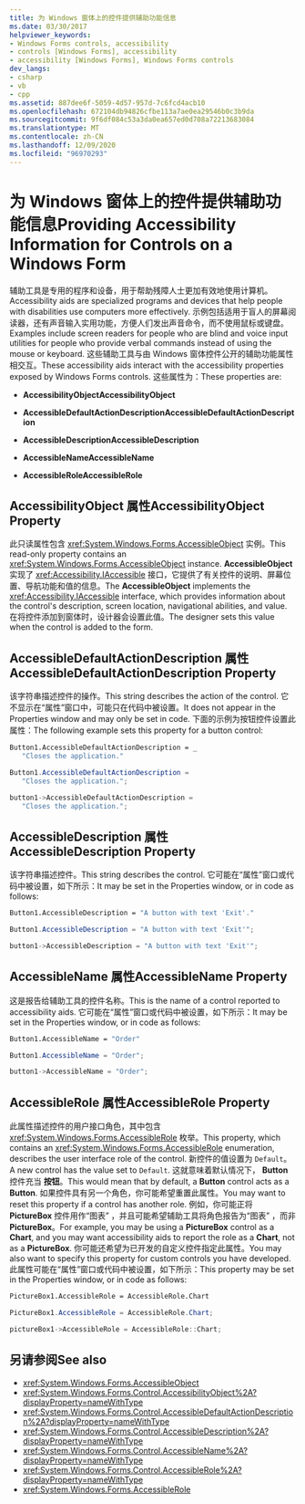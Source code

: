 ```yaml
---
title: 为 Windows 窗体上的控件提供辅助功能信息
ms.date: 03/30/2017
helpviewer_keywords:
- Windows Forms controls, accessibility
- controls [Windows Forms], accessibility
- accessibility [Windows Forms], Windows Forms controls
dev_langs:
- csharp
- vb
- cpp
ms.assetid: 887dee6f-5059-4d57-957d-7c6fcd4acb10
ms.openlocfilehash: 672104db94826cfbe113a7ae0ea29546b0c3b9da
ms.sourcegitcommit: 9f6df084c53a3da0ea657ed0d708a72213683084
ms.translationtype: MT
ms.contentlocale: zh-CN
ms.lasthandoff: 12/09/2020
ms.locfileid: "96970293"
---
```

# <a name="providing-accessibility-information-for-controls-on-a-windows-form"></a><span data-ttu-id="2ccbb-102">为 Windows 窗体上的控件提供辅助功能信息</span><span class="sxs-lookup"><span data-stu-id="2ccbb-102">Providing Accessibility Information for Controls on a Windows Form</span></span>
<span data-ttu-id="2ccbb-103">辅助工具是专用的程序和设备，用于帮助残障人士更加有效地使用计算机。</span><span class="sxs-lookup"><span data-stu-id="2ccbb-103">Accessibility aids are specialized programs and devices that help people with disabilities use computers more effectively.</span></span> <span data-ttu-id="2ccbb-104">示例包括适用于盲人的屏幕阅读器，还有声音输入实用功能，方便人们发出声音命令，而不使用鼠标或键盘。</span><span class="sxs-lookup"><span data-stu-id="2ccbb-104">Examples include screen readers for people who are blind and voice input utilities for people who provide verbal commands instead of using the mouse or keyboard.</span></span> <span data-ttu-id="2ccbb-105">这些辅助工具与由 Windows 窗体控件公开的辅助功能属性相交互。</span><span class="sxs-lookup"><span data-stu-id="2ccbb-105">These accessibility aids interact with the accessibility properties exposed by Windows Forms controls.</span></span> <span data-ttu-id="2ccbb-106">这些属性为：</span><span class="sxs-lookup"><span data-stu-id="2ccbb-106">These properties are:</span></span>  
  
- <span data-ttu-id="2ccbb-107">**AccessibilityObject**</span><span class="sxs-lookup"><span data-stu-id="2ccbb-107">**AccessibilityObject**</span></span>  
  
- <span data-ttu-id="2ccbb-108">**AccessibleDefaultActionDescription**</span><span class="sxs-lookup"><span data-stu-id="2ccbb-108">**AccessibleDefaultActionDescription**</span></span>  
  
- <span data-ttu-id="2ccbb-109">**AccessibleDescription**</span><span class="sxs-lookup"><span data-stu-id="2ccbb-109">**AccessibleDescription**</span></span>  
  
- <span data-ttu-id="2ccbb-110">**AccessibleName**</span><span class="sxs-lookup"><span data-stu-id="2ccbb-110">**AccessibleName**</span></span>  
  
- <span data-ttu-id="2ccbb-111">**AccessibleRole**</span><span class="sxs-lookup"><span data-stu-id="2ccbb-111">**AccessibleRole**</span></span>  
  
## <a name="accessibilityobject-property"></a><span data-ttu-id="2ccbb-112">AccessibilityObject 属性</span><span class="sxs-lookup"><span data-stu-id="2ccbb-112">AccessibilityObject Property</span></span>  
 <span data-ttu-id="2ccbb-113">此只读属性包含 <xref:System.Windows.Forms.AccessibleObject> 实例。</span><span class="sxs-lookup"><span data-stu-id="2ccbb-113">This read-only property contains an <xref:System.Windows.Forms.AccessibleObject> instance.</span></span> <span data-ttu-id="2ccbb-114">**AccessibleObject** 实现了 <xref:Accessibility.IAccessible> 接口，它提供了有关控件的说明、屏幕位置、导航功能和值的信息。</span><span class="sxs-lookup"><span data-stu-id="2ccbb-114">The **AccessibleObject** implements the <xref:Accessibility.IAccessible> interface, which provides information about the control's description, screen location, navigational abilities, and value.</span></span> <span data-ttu-id="2ccbb-115">在将控件添加到窗体时，设计器会设置此值。</span><span class="sxs-lookup"><span data-stu-id="2ccbb-115">The designer sets this value when the control is added to the form.</span></span>  
  
## <a name="accessibledefaultactiondescription-property"></a><span data-ttu-id="2ccbb-116">AccessibleDefaultActionDescription 属性</span><span class="sxs-lookup"><span data-stu-id="2ccbb-116">AccessibleDefaultActionDescription Property</span></span>  
 <span data-ttu-id="2ccbb-117">该字符串描述控件的操作。</span><span class="sxs-lookup"><span data-stu-id="2ccbb-117">This string describes the action of the control.</span></span> <span data-ttu-id="2ccbb-118">它不显示在“属性”窗口中，可能只在代码中被设置。</span><span class="sxs-lookup"><span data-stu-id="2ccbb-118">It does not appear in the Properties window and may only be set in code.</span></span> <span data-ttu-id="2ccbb-119">下面的示例为按钮控件设置此属性：</span><span class="sxs-lookup"><span data-stu-id="2ccbb-119">The following example sets this property for a button control:</span></span>  
  
```vb  
Button1.AccessibleDefaultActionDescription = _  
   "Closes the application."  
```

```csharp  
Button1.AccessibleDefaultActionDescription =
   "Closes the application.";  
```

```cpp  
button1->AccessibleDefaultActionDescription =  
   "Closes the application.";  
```  
  
## <a name="accessibledescription-property"></a><span data-ttu-id="2ccbb-120">AccessibleDescription 属性</span><span class="sxs-lookup"><span data-stu-id="2ccbb-120">AccessibleDescription Property</span></span>  
 <span data-ttu-id="2ccbb-121">该字符串描述控件。</span><span class="sxs-lookup"><span data-stu-id="2ccbb-121">This string describes the control.</span></span> <span data-ttu-id="2ccbb-122">它可能在“属性”窗口或代码中被设置，如下所示：</span><span class="sxs-lookup"><span data-stu-id="2ccbb-122">It may be set in the Properties window, or in code as follows:</span></span>  
  
```vb  
Button1.AccessibleDescription = "A button with text 'Exit'."  
```

```csharp  
Button1.AccessibleDescription = "A button with text 'Exit'";  
```

```cpp  
button1->AccessibleDescription = "A button with text 'Exit'";  
```  
  
## <a name="accessiblename-property"></a><span data-ttu-id="2ccbb-123">AccessibleName 属性</span><span class="sxs-lookup"><span data-stu-id="2ccbb-123">AccessibleName Property</span></span>  
 <span data-ttu-id="2ccbb-124">这是报告给辅助工具的控件名称。</span><span class="sxs-lookup"><span data-stu-id="2ccbb-124">This is the name of a control reported to accessibility aids.</span></span> <span data-ttu-id="2ccbb-125">它可能在“属性”窗口或代码中被设置，如下所示：</span><span class="sxs-lookup"><span data-stu-id="2ccbb-125">It may be set in the Properties window, or in code as follows:</span></span>  
  
```vb  
Button1.AccessibleName = "Order"  
```

```csharp  
Button1.AccessibleName = "Order";  
```

```cpp  
button1->AccessibleName = "Order";  
```  
  
## <a name="accessiblerole-property"></a><span data-ttu-id="2ccbb-126">AccessibleRole 属性</span><span class="sxs-lookup"><span data-stu-id="2ccbb-126">AccessibleRole Property</span></span>  
 <span data-ttu-id="2ccbb-127">此属性描述控件的用户接口角色，其中包含 <xref:System.Windows.Forms.AccessibleRole> 枚举。</span><span class="sxs-lookup"><span data-stu-id="2ccbb-127">This property, which contains an <xref:System.Windows.Forms.AccessibleRole> enumeration, describes the user interface role of the control.</span></span> <span data-ttu-id="2ccbb-128">新控件的值设置为 `Default`。</span><span class="sxs-lookup"><span data-stu-id="2ccbb-128">A new control has the value set to `Default`.</span></span> <span data-ttu-id="2ccbb-129">这就意味着默认情况下， **Button** 控件充当 **按钮**。</span><span class="sxs-lookup"><span data-stu-id="2ccbb-129">This would mean that by default, a **Button** control acts as a **Button**.</span></span> <span data-ttu-id="2ccbb-130">如果控件具有另一个角色，你可能希望重置此属性。</span><span class="sxs-lookup"><span data-stu-id="2ccbb-130">You may want to reset this property if a control has another role.</span></span> <span data-ttu-id="2ccbb-131">例如，你可能正将 **PictureBox** 控件用作“图表” ，并且可能希望辅助工具将角色报告为“图表” ，而非 **PictureBox**。</span><span class="sxs-lookup"><span data-stu-id="2ccbb-131">For example, you may be using a **PictureBox** control as a **Chart**, and you may want accessibility aids to report the role as a **Chart**, not as a **PictureBox**.</span></span> <span data-ttu-id="2ccbb-132">你可能还希望为已开发的自定义控件指定此属性。</span><span class="sxs-lookup"><span data-stu-id="2ccbb-132">You may also want to specify this property for custom controls you have developed.</span></span> <span data-ttu-id="2ccbb-133">此属性可能在“属性”窗口或代码中被设置，如下所示：</span><span class="sxs-lookup"><span data-stu-id="2ccbb-133">This property may be set in the Properties window, or in code as follows:</span></span>  
  
```vb
PictureBox1.AccessibleRole = AccessibleRole.Chart  
```

```csharp  
PictureBox1.AccessibleRole = AccessibleRole.Chart;  
```

```cpp  
pictureBox1->AccessibleRole = AccessibleRole::Chart;  
```  
  
## <a name="see-also"></a><span data-ttu-id="2ccbb-134">另请参阅</span><span class="sxs-lookup"><span data-stu-id="2ccbb-134">See also</span></span>

- <xref:System.Windows.Forms.AccessibleObject>
- <xref:System.Windows.Forms.Control.AccessibilityObject%2A?displayProperty=nameWithType>
- <xref:System.Windows.Forms.Control.AccessibleDefaultActionDescription%2A?displayProperty=nameWithType>
- <xref:System.Windows.Forms.Control.AccessibleDescription%2A?displayProperty=nameWithType>
- <xref:System.Windows.Forms.Control.AccessibleName%2A?displayProperty=nameWithType>
- <xref:System.Windows.Forms.Control.AccessibleRole%2A?displayProperty=nameWithType>
- <xref:System.Windows.Forms.AccessibleRole>
